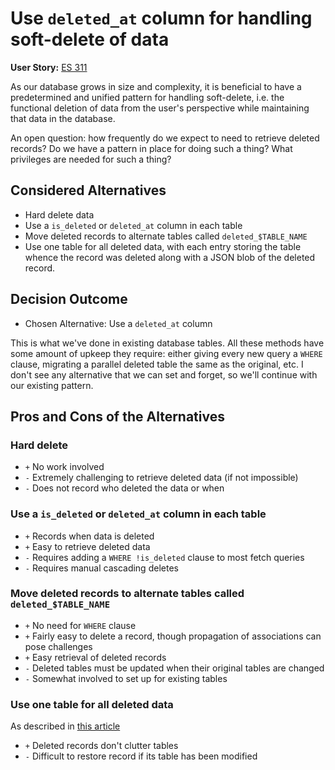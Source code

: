 # Use `deleted_at` column for handling soft-delete of data

**User Story:** [ES 311](https://jiraent.cms.gov/browse/ES-311)

As our database grows in size and complexity, it is beneficial to have a
predetermined and unified pattern for handling soft-delete,
i.e. the functional deletion
of data from the user's perspective while maintaining that data in the database.

An open question: how frequently do we expect to need to retrieve deleted records?
Do we have a pattern in place for doing such a thing? What privileges are needed
for such a thing?

## Considered Alternatives

* Hard delete data
* Use a `is_deleted` or `deleted_at` column in each table
* Move deleted records to alternate tables called `deleted_$TABLE_NAME`
* Use one table for all deleted data, with each entry storing the
table whence the record was deleted along with a JSON blob of the deleted record.

## Decision Outcome

* Chosen Alternative: Use a `deleted_at` column

This is what we've done in existing database tables. All these
methods have some amount of upkeep they require: either giving
every new query a `WHERE` clause, migrating a parallel deleted table
the same as the original, etc. I don't see any alternative
that we can set and forget, so we'll continue with our existing pattern.

## Pros and Cons of the Alternatives <!-- optional -->

### Hard delete

* `+` No work involved
* `-` Extremely challenging to retrieve deleted data (if not impossible)
* `-` Does not record who deleted the data or when

### Use a `is_deleted` or `deleted_at` column in each table

* `+` Records when data is deleted
* `+` Easy to retrieve deleted data
* `-` Requires adding a `WHERE !is_deleted` clause to most fetch queries
* `-` Requires manual cascading deletes

### Move deleted records to alternate tables called `deleted_$TABLE_NAME`

* `+` No need for `WHERE` clause
* `+` Fairly easy to delete a record, though propagation of associations can
pose challenges
* `+` Easy retrieval of deleted records
* `-` Deleted tables must be updated when their original tables are changed
* `-` Somewhat involved to set up for existing tables

### Use one table for all deleted data

As described in [this article](https://transang.me/database-design-practice-soft-deletion-to/)

* `+` Deleted records don't clutter tables
* `-` Difficult to restore record if its table has been modified
